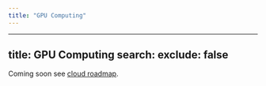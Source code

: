 ```yaml
---
title: "GPU Computing"
---
```

---

title: GPU Computing
search:
  exclude: false
---
Coming soon see [cloud roadmap](./roadmap-news.md).
